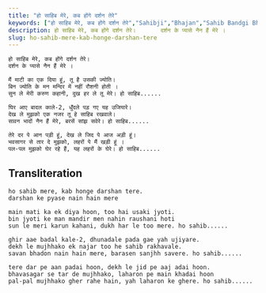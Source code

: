 ```yaml
---
title: "हो साहिब मेरे, कब होंगे दर्शन तेरे"
keywords: ["हो साहिब मेरे, कब होंगे दर्शन तेरे","Sahibji","Bhajan","Sahib Bandgi Bhajan","Sant Kabir Bhajan","bhajan lyrics","साहिब बंदगी भजन","भजन"]
description: हो साहिब मेरे, कब होंगे दर्शन तेरे।       दर्शन के प्यासे नैन हैं मेरे ।          मैं माटी का एक दिया हूं, तू है उसकी ज्योति।       बिन ज्योति के मन
slug: ho-sahib-mere-kab-honge-darshan-tere
---
```


  
    हो साहिब मेरे, कब होंगे दर्शन तेरे।  
    दर्शन के प्यासे नैन हैं मेरे ।  
  
    मैं माटी का एक दिया हूं, तू है उसकी ज्योति।  
    बिन ज्योति के मन मन्दिर में नहीं रौशनी होती ।  
    सुन ले मेरी करुण कहानी, दुख हर ले तू मेरे। हो साहिब......  
  
    घिर आए बादल काले-2, धुँदले पड़ गए यह उजियारे।  
    देख ले मुझको एक नजर तू हे साहिब रखवाले।  
    सावन भादों नैन हैं मेरे, बरसें सांझ सवेरे। हो साहिब......  
  
    तेरे दर पे आन पड़ी हूं, देख ले जिद पे आज अड़ी हूं।  
    भवसागर से तार दे मुझको, लहरों पे मैं खड़ी हूं ।  
    पल-पल मुझको घेर रहे हैं, यह लहरों के घेरे। हो साहिब......  


## Transliteration

  
    ho sahib mere, kab honge darshan tere.  
    darshan ke pyase nain hain mere  
  
    main mati ka ek diya hoon, too hai usaki jyoti.  
    bin jyoti ke man mandir men nahin raushani hoti  
    sun le meri karun kahani, dukh har le too mere. ho sahib......  
  
    ghir aae badal kale-2, dhunadale pada gae yah ujiyare.  
    dekh le mujhhako ek najar too he sahib rakhavale.  
    savan bhadon nain hain mere, barasen sanjhh savere. ho sahib......  
  
    tere dar pe aan padai hoon, dekh le jid pe aaj adai hoon.  
    bhavasagar se tar de mujhhako, laharon pe main khadai hoon  
    pal-pal mujhhako gher rahe hain, yah laharon ke ghere. ho sahib......  

  